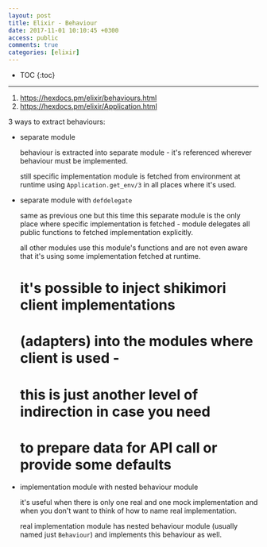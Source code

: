 ```yaml
---
layout: post
title: Elixir - Behaviour
date: 2017-11-01 10:10:45 +0300
access: public
comments: true
categories: [elixir]
---
```


<!-- more -->

* TOC
{:toc}
<hr>

1. <https://hexdocs.pm/elixir/behaviours.html>
2. <https://hexdocs.pm/elixir/Application.html>

3 ways to extract behaviours:

- separate module

  behaviour is extracted into separate module - it's referenced wherever
  behaviour must be implemented.

  still specific implementation module is fetched from environment at
  runtime using `Application.get_env/3` in all places where it's used.

- separate module with `defdelegate`

  same as previous one but this time this separate module is the only
  place where specific implementation is fetched - module delegates
  all public functions to fetched implementation explicitly.

  all other modules use this module's functions and are not even aware
  that it's using some implementation fetched at runtime.

  # it's possible to inject shikimori client implementations
  # (adapters) into the modules where client is used -
  # this is just another level of indirection in case you need
  # to prepare data for API call or provide some defaults

- implementation module with nested behaviour module

  it's useful when there is only one real and one mock implementation and
  when you don't want to think of how to name real implementation.

  real implementation module has nested behaviour module (usually named
  just `Behaviour`) and implements this behaviour as well.
